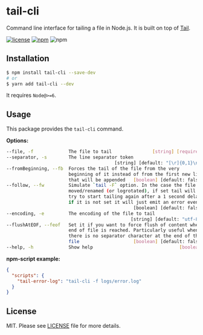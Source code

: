 # tail-cli

Command line interface for tailing a file in Node.js. It is built on top of [Tail](https://github.com/lucagrulla/node-tail).

[![license](https://img.shields.io/github/license/mashape/apistatus.svg)](https://github.com/saulotoledo/node-tail-cli/blob/master/LICENSE)
[![npm](https://img.shields.io/npm/v/tail-cli.svg?style=plastic)](https://www.npmjs.com/package/tail-cli)
![npm](https://img.shields.io/npm/dm/tail-cli.svg)

## Installation

```bash
$ npm install tail-cli --save-dev
# or
$ yarn add tail-cli --dev
```

It requires `Node@>=6`.

## Usage

This package provides the `tail-cli` command.

**Options:**
```bash
--file, -f             The file to tail               [string] [required]
--separator, -s        The line separator token
                                        [string] [default: "[\r]{0,1}\n"]
--fromBeginning, --fb  Forces the tail of the file from the very
                       beginning of it instead of from the first new line
                       that will be appended   [boolean] [default: false]
--follow, --fw         Simulate `tail -F` option. In the case the file is
                       moved/renamed (or logrotated), if set tail will
                       try to start tailing again after a 1 second delay,
                       if it is not set it will just emit an error event
                                               [boolean] [default: false]
--encoding, -e         The encoding of the file to tail
                                              [string] [default: "utf-8"]
--flushAtEOF, --feof   Set it if you want to force flush of content when
                       end of file is reached. Particularly useful when
                       there is no separator character at the end of the
                       file                    [boolean] [default: false]
--help, -h             Show help                                [boolean]
```

**npm-script example:**

```json
{
  "scripts": {
    "tail-error-log": "tail-cli -f logs/error.log"
  }
}
```

## License

MIT. Please see [LICENSE](https://github.com/saulotoledo/node-tail-cli/blob/master/LICENSE) file for more details.
